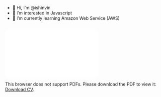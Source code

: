 - 👋 Hi, I’m @ishinvin
- 👀 I’m interested in Javascript
- 🌱 I’m currently learning Amazon Web Service (AWS)
<!-- - 💞️ I’m looking to collaborate on ... -->
<!-- - 📫 How to reach me ... -->

<!---
ishinvin/ishinvin is a ✨ special ✨ repository because its `README.md` (this file) appears on your GitHub profile.
You can click the Preview link to take a look at your changes.
--->

<br />
<object data="cv.pdf" type="application/pdf" width="700px" height="700px">
    <embed src="cv.pdf">
        <p>This browser does not support PDFs. Please download the PDF to view it: <a href="cv.pdf">Download CV</a>.</p>
    </embed>
</object>

